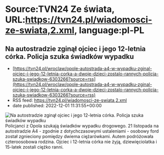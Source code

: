 # Source:TVN24 Ze świata, URL:https://tvn24.pl/wiadomosci-ze-swiata,2.xml, language:pl-PL

## Na autostradzie zginął ojciec i jego 12-letnia córka. Policja szuka świadków wypadku
 - [https://tvn24.pl/wroclaw/opole-autostrada-a4-w-wypadku-zginal-ojciec-i-jego-12-letnia-corka-a-dwoje-dzieci-zostalo-rannych-policja-szuka-swiadkow-6303266?source=rss](https://tvn24.pl/wroclaw/opole-autostrada-a4-w-wypadku-zginal-ojciec-i-jego-12-letnia-corka-a-dwoje-dzieci-zostalo-rannych-policja-szuka-swiadkow-6303266?source=rss)
 - RSS feed: https://tvn24.pl/wiadomosci-ze-swiata,2.xml
 - date published: 2022-12-01 11:31:55+00:00

<img alt="Na autostradzie zginął ojciec i jego 12-letnia córka. Policja szuka świadków wypadku" src="https://tvn24.pl/najnowsze/cdn-zdjecie-i9ukdx-tragiczny-wypadek-na-opolskim-odcinku-autostrady-a4-6232719/alternates/LANDSCAPE_1280" />
    Policjanci z Opola szukają świadków wypadku drogowego. 21 listopada na autostradzie A4 - zgodnie z dotychczasowymi ustaleniami - osobowy ford został zgnieciony pomiędzy dwiema ciężarówkami. Autem podróżowała czteroosobowa rodzina. Ojciec i 12-letnia córka nie żyją, dziewięciolatka i 15-latek zostali ciężko ranni.

